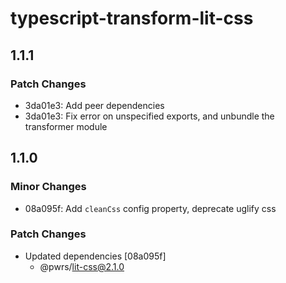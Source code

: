 # typescript-transform-lit-css

## 1.1.1

### Patch Changes

- 3da01e3: Add peer dependencies
- 3da01e3: Fix error on unspecified exports, and unbundle the transformer module

## 1.1.0

### Minor Changes

- 08a095f: Add `cleanCss` config property, deprecate uglify css

### Patch Changes

- Updated dependencies [08a095f]
  - @pwrs/lit-css@2.1.0
